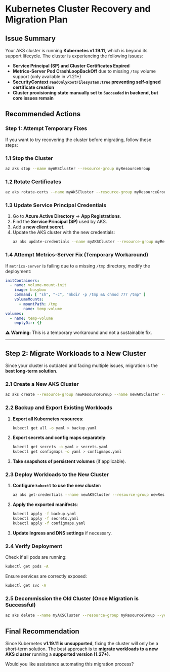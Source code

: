 # Kubernetes Cluster Recovery and Migration Plan

## **Issue Summary**
Your AKS cluster is running **Kubernetes v1.19.11**, which is beyond its support lifecycle. The cluster is experiencing the following issues:
- **Service Principal (SP) and Cluster Certificates Expired**
- **Metrics-Server Pod CrashLoopBackOff** due to missing `/tmp` volume support (only available in v1.21+)
- **SecurityContext `readOnlyRootFilesystem:true` preventing self-signed certificate creation**
- **Cluster provisioning state manually set to `Succeeded` in backend, but core issues remain**

## **Recommended Actions**
### **Step 1: Attempt Temporary Fixes**
If you want to try recovering the cluster before migrating, follow these steps:

### **1.1 Stop the Cluster**
```sh
az aks stop --name myAKSCluster --resource-group myResourceGroup
```

### **1.2 Rotate Certificates**
```sh
az aks rotate-certs --name myAKSCluster --resource-group myResourceGroup
```

### **1.3 Update Service Principal Credentials**
1. Go to **Azure Active Directory** → **App Registrations**.
2. Find the **Service Principal (SP)** used by AKS.
3. Add a **new client secret**.
4. Update the AKS cluster with the new credentials:
   ```sh
   az aks update-credentials --name myAKSCluster --resource-group myResourceGroup --service-principal <appId> --client-secret <newSecret>
   ```

### **1.4 Attempt Metrics-Server Fix (Temporary Workaround)**
If `metrics-server` is failing due to a missing `/tmp` directory, modify the deployment:

```yaml
initContainers:
  - name: volume-mount-init
    image: busybox
    command: [ "sh", "-c", "mkdir -p /tmp && chmod 777 /tmp" ]
    volumeMounts:
      - mountPath: /tmp
        name: temp-volume
volumes:
  - name: temp-volume
    emptyDir: {}
```

⚠ **Warning:** This is a temporary workaround and not a sustainable fix.

---

## **Step 2: Migrate Workloads to a New Cluster**
Since your cluster is outdated and facing multiple issues, migration is the **best long-term solution**.

### **2.1 Create a New AKS Cluster**
```sh
az aks create --resource-group newResourceGroup --name newAKSCluster --kubernetes-version 1.27.3 --node-count 3 --enable-managed-identity
```

### **2.2 Backup and Export Existing Workloads**
1. **Export all Kubernetes resources**:
   ```sh
   kubectl get all -o yaml > backup.yaml
   ```
2. **Export secrets and config maps separately**:
   ```sh
   kubectl get secrets -o yaml > secrets.yaml
   kubectl get configmaps -o yaml > configmaps.yaml
   ```
3. **Take snapshots of persistent volumes** (if applicable).

### **2.3 Deploy Workloads to the New Cluster**
1. **Configure `kubectl` to use the new cluster:**
   ```sh
   az aks get-credentials --name newAKSCluster --resource-group newResourceGroup
   ```
2. **Apply the exported manifests**:
   ```sh
   kubectl apply -f backup.yaml
   kubectl apply -f secrets.yaml
   kubectl apply -f configmaps.yaml
   ```
3. **Update Ingress and DNS settings** if necessary.

### **2.4 Verify Deployment**
Check if all pods are running:
```sh
kubectl get pods -A
```
Ensure services are correctly exposed:
```sh
kubectl get svc -A
```

### **2.5 Decommission the Old Cluster (Once Migration is Successful)**
```sh
az aks delete --name myAKSCluster --resource-group myResourceGroup --yes --no-wait
```

## **Final Recommendation**
Since Kubernetes **v1.19.11 is unsupported**, fixing the cluster will only be a short-term solution. The best approach is to **migrate workloads to a new AKS cluster** running a **supported version (1.27+)**.

Would you like assistance automating this migration process?

